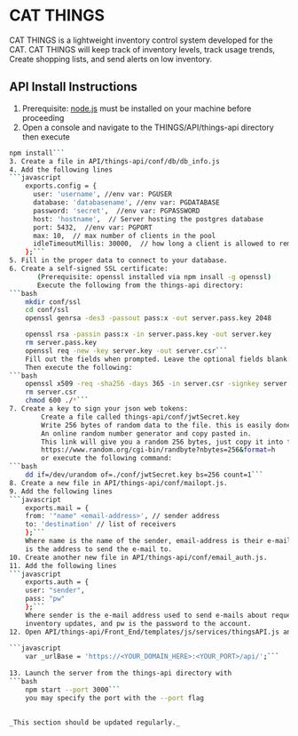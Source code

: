 ﻿# CAT THINGS
 CAT THINGS is a lightweight inventory control system developed for the CAT.
 CAT THINGS will keep track of inventory levels, track usage trends,
 Create shopping lists, and send alerts on low inventory.

## API Install Instructions
1. Prerequisite: [node.js](https://nodejs.org/en/) must be installed on your machine before proceeding  
2. Open a console and navigate to the THINGS/API/things-api directory then execute
```bash
npm install```
3. Create a file in API/things-api/conf/db/db_info.js
4. Add the following lines  
```javascript
    exports.config = {  
      user: 'username', //env var: PGUSER
      database: 'databasename', //env var: PGDATABASE  
      password: 'secret',  //env var: PGPASSWORD
      host: 'hostname',  // Server hosting the postgres database
      port: 5432,  //env var: PGPORT
      max: 10,  // max number of clients in the pool
      idleTimeoutMillis: 30000,  // how long a client is allowed to remain idle before being closed
    };```  
5. Fill in the proper data to connect to your database.
6. Create a self-signed SSL certificate:
       (Prerequisite: openssl installed via npm insall -g openssl)
       Execute the following from the things-api directory:
```bash
    mkdir conf/ssl
    cd conf/ssl
    openssl genrsa -des3 -passout pass:x -out server.pass.key 2048

    openssl rsa -passin pass:x -in server.pass.key -out server.key
    rm server.pass.key
    openssl req -new -key server.key -out server.csr```
    Fill out the fields when prompted. Leave the optional fields blank.
    Then execute the following:
```bash
    openssl x509 -req -sha256 -days 365 -in server.csr -signkey server.key -out server.crt
    rm server.csr
    chmod 600 ./*```
7. Create a key to sign your json web tokens:
        Create a file called things-api/conf/jwtSecret.key
        Write 256 bytes of random data to the file. this is easily done from
        An online random number generator and copy pasted in.
        This link will give you a random 256 bytes, just copy it into the file.
        https://www.random.org/cgi-bin/randbyte?nbytes=256&format=h
        or execute the following command:
```bash
    dd if=/dev/urandom of=./conf/jwtSecret.key bs=256 count=1```
8. Create a new file in API/things-api/conf/mailopt.js.
9. Add the following lines  
```javascript
    exports.mail = {  
    from: '"name" <email-address>', // sender address
    to: 'destination' // list of receivers
    };```
    Where name is the name of the sender, email-address is their e-mail, and destination
    is the address to send the e-mail to.
10. Create another new file in API/things-api/conf/email_auth.js.
11. Add the following lines  
```javascript
    exports.auth = {  
    user: "sender",
    pass: "pw"
    };```
    Where sender is the e-mail address used to send e-mails about requests and
    inventory updates, and pw is the password to the account.
12. Open API/things-api/Front_End/templates/js/services/thingsAPI.js and edit line 26 as follows:
    
```javascript
    var _urlBase = 'https://<YOUR_DOMAIN_HERE>:<YOUR_PORT>/api/';```
    
13. Launch the server from the things-api directory with
```bash
    npm start --port 3000```
    you may specify the port with the --port flag
    
    
_This section should be updated regularly._

